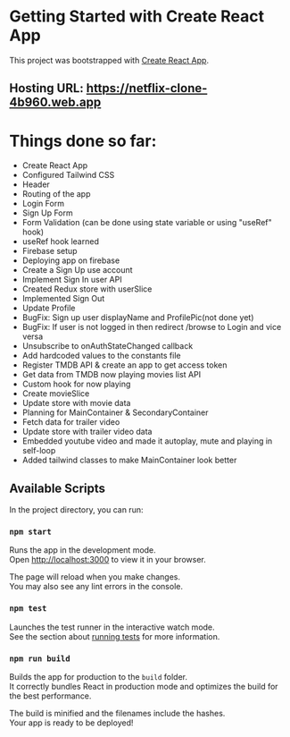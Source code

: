 # Getting Started with Create React App

This project was bootstrapped with [Create React App](https://github.com/facebook/create-react-app).

## Hosting URL: https://netflix-clone-4b960.web.app

# Things done so far:
- Create React App
- Configured Tailwind CSS
- Header
- Routing of the app
- Login Form
- Sign Up Form
- Form Validation (can be done using state variable or using "useRef" hook)
- useRef hook learned
- Firebase setup
- Deploying app on firebase
- Create a Sign Up use account
- Implement Sign In user API
- Created Redux store with userSlice
- Implemented Sign Out
- Update Profile
- BugFix: Sign up user displayName and ProfilePic(not done yet)
- BugFix: If user is not logged in then redirect /browse to Login and vice versa
- Unsubscribe to onAuthStateChanged callback
- Add hardcoded values to the constants file
- Register TMDB API & create an app to get access token
- Get data from TMDB now playing movies list API 
- Custom hook for now playing
- Create movieSlice
- Update store with movie data
- Planning for MainContainer & SecondaryContainer
- Fetch data for trailer video
- Update store with trailer video data
- Embedded youtube video and made it autoplay, mute and playing in self-loop
- Added tailwind classes to make MainContainer look better


## Available Scripts

In the project directory, you can run:

### `npm start`

Runs the app in the development mode.\
Open [http://localhost:3000](http://localhost:3000) to view it in your browser.

The page will reload when you make changes.\
You may also see any lint errors in the console.

### `npm test`

Launches the test runner in the interactive watch mode.\
See the section about [running tests](https://facebook.github.io/create-react-app/docs/running-tests) for more information.

### `npm run build`

Builds the app for production to the `build` folder.\
It correctly bundles React in production mode and optimizes the build for the best performance.

The build is minified and the filenames include the hashes.\
Your app is ready to be deployed!